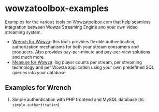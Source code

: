 wowzatoolbox-examples
=====================

Examples for the various tools on Wowzatoolbox.com that help seamless integration between Wowza Streaming Engine and your own video streaming system.

- [Wrench for Wowza](https://wowzatoolbox.com/wrench): this tools provides flexible authentication, authorization mechanisms for both your stream consumers and producers. Also provides pay-per-minute and pay-per-view solutions and much more.
- [Measure for Wowza](https://wowzatoolbox.com/measure): log player counts per stream, per streaming technology and per Wowza application using your own predefined SQL queries into your database

## Examples for Wrench

1. Simple authentication with PHP frontend and MySQL database (`01-simple-authentication`)
  
  